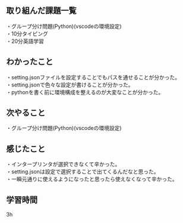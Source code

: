 ## 取り組んだ課題一覧
・グループ分け問題(Python)(vscodeの環境設定)
<br>・10分タイピング
<br>・20分英語学習


## わかったこと
・setting.jsonファイルを設定することでもパスを通せることが分かった。
<br>・setting.jsonで色々な設定が書けることが分かった。
<br>・pythonを書く前に環境構成を整えるのが大変なことが分かった。
## 次やること
・グループ分け問題(Python)(vscodeの環境設定)

## 感じたこと
・インタープリンタが選択できなくて辛かった。
<br>・setting.jsonは設定で選択することで出てくるんだなと思った。
<br>・一瞬元通りに使えるようになったと思ったら使えなくなって辛かった。

## 学習時間
3h
